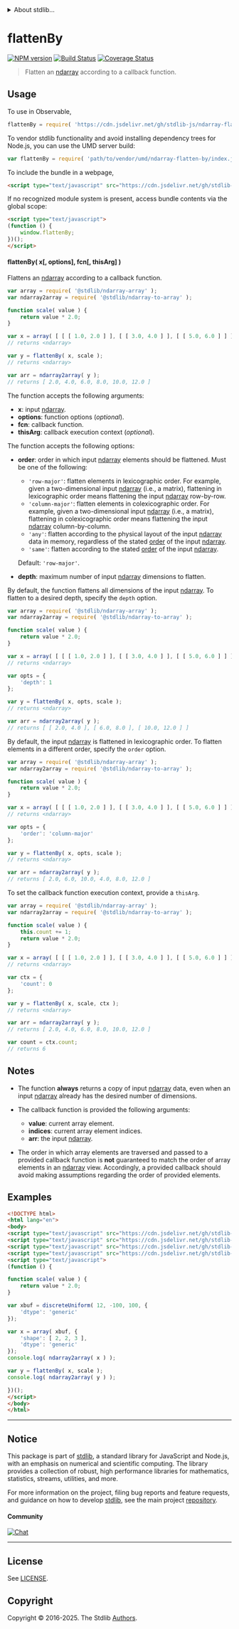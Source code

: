 <!--

@license Apache-2.0

Copyright (c) 2025 The Stdlib Authors.

Licensed under the Apache License, Version 2.0 (the "License");
you may not use this file except in compliance with the License.
You may obtain a copy of the License at

   http://www.apache.org/licenses/LICENSE-2.0

Unless required by applicable law or agreed to in writing, software
distributed under the License is distributed on an "AS IS" BASIS,
WITHOUT WARRANTIES OR CONDITIONS OF ANY KIND, either express or implied.
See the License for the specific language governing permissions and
limitations under the License.

-->


<details>
  <summary>
    About stdlib...
  </summary>
  <p>We believe in a future in which the web is a preferred environment for numerical computation. To help realize this future, we've built stdlib. stdlib is a standard library, with an emphasis on numerical and scientific computation, written in JavaScript (and C) for execution in browsers and in Node.js.</p>
  <p>The library is fully decomposable, being architected in such a way that you can swap out and mix and match APIs and functionality to cater to your exact preferences and use cases.</p>
  <p>When you use stdlib, you can be absolutely certain that you are using the most thorough, rigorous, well-written, studied, documented, tested, measured, and high-quality code out there.</p>
  <p>To join us in bringing numerical computing to the web, get started by checking us out on <a href="https://github.com/stdlib-js/stdlib">GitHub</a>, and please consider <a href="https://opencollective.com/stdlib">financially supporting stdlib</a>. We greatly appreciate your continued support!</p>
</details>

# flattenBy

[![NPM version][npm-image]][npm-url] [![Build Status][test-image]][test-url] [![Coverage Status][coverage-image]][coverage-url] <!-- [![dependencies][dependencies-image]][dependencies-url] -->

> Flatten an [ndarray][@stdlib/ndarray/ctor] according to a callback function.

<section class="intro">

</section>

<!-- /.intro -->



<section class="usage">

## Usage

To use in Observable,

```javascript
flattenBy = require( 'https://cdn.jsdelivr.net/gh/stdlib-js/ndarray-flatten-by@umd/browser.js' )
```

To vendor stdlib functionality and avoid installing dependency trees for Node.js, you can use the UMD server build:

```javascript
var flattenBy = require( 'path/to/vendor/umd/ndarray-flatten-by/index.js' )
```

To include the bundle in a webpage,

```html
<script type="text/javascript" src="https://cdn.jsdelivr.net/gh/stdlib-js/ndarray-flatten-by@umd/browser.js"></script>
```

If no recognized module system is present, access bundle contents via the global scope:

```html
<script type="text/javascript">
(function () {
    window.flattenBy;
})();
</script>
```

#### flattenBy( x\[, options], fcn\[, thisArg] )

Flattens an [ndarray][@stdlib/ndarray/ctor] according to a callback function.

```javascript
var array = require( '@stdlib/ndarray-array' );
var ndarray2array = require( '@stdlib/ndarray-to-array' );

function scale( value ) {
    return value * 2.0;
}

var x = array( [ [ [ 1.0, 2.0 ] ], [ [ 3.0, 4.0 ] ], [ [ 5.0, 6.0 ] ] ] );
// returns <ndarray>

var y = flattenBy( x, scale );
// returns <ndarray>

var arr = ndarray2array( y );
// returns [ 2.0, 4.0, 6.0, 8.0, 10.0, 12.0 ]
```

The function accepts the following arguments:

-   **x**: input [ndarray][@stdlib/ndarray/ctor].
-   **options**: function options (_optional_).
-   **fcn**: callback function.
-   **thisArg**: callback execution context (_optional_).

The function accepts the following options:

-   **order**: order in which input [ndarray][@stdlib/ndarray/ctor] elements should be flattened. Must be one of the following:

    -   `'row-major'`: flatten elements in lexicographic order. For example, given a two-dimensional input [ndarray][@stdlib/ndarray/ctor] (i.e., a matrix), flattening in lexicographic order means flattening the input [ndarray][@stdlib/ndarray/ctor] row-by-row.
    -   `'column-major'`: flatten elements in colexicographic order. For example, given a two-dimensional input [ndarray][@stdlib/ndarray/ctor] (i.e., a matrix), flattening in colexicographic order means flattening the input [ndarray][@stdlib/ndarray/ctor] column-by-column.
    -   `'any'`: flatten according to the physical layout of the input [ndarray][@stdlib/ndarray/ctor] data in memory, regardless of the stated [order][@stdlib/ndarray/orders] of the input [ndarray][@stdlib/ndarray/ctor].
    -   `'same'`: flatten according to the stated [order][@stdlib/ndarray/orders] of the input [ndarray][@stdlib/ndarray/ctor].

    Default: `'row-major'`.

-   **depth**: maximum number of input [ndarray][@stdlib/ndarray/ctor] dimensions to flatten.

By default, the function flattens all dimensions of the input [ndarray][@stdlib/ndarray/ctor]. To flatten to a desired depth, specify the `depth` option.

```javascript
var array = require( '@stdlib/ndarray-array' );
var ndarray2array = require( '@stdlib/ndarray-to-array' );

function scale( value ) {
    return value * 2.0;
}

var x = array( [ [ [ 1.0, 2.0 ] ], [ [ 3.0, 4.0 ] ], [ [ 5.0, 6.0 ] ] ] );
// returns <ndarray>

var opts = {
    'depth': 1
};

var y = flattenBy( x, opts, scale );
// returns <ndarray>

var arr = ndarray2array( y );
// returns [ [ 2.0, 4.0 ], [ 6.0, 8.0 ], [ 10.0, 12.0 ] ]
```

By default, the input [ndarray][@stdlib/ndarray/ctor] is flattened in lexicographic order. To flatten elements in a different order, specify the `order` option.

```javascript
var array = require( '@stdlib/ndarray-array' );
var ndarray2array = require( '@stdlib/ndarray-to-array' );

function scale( value ) {
    return value * 2.0;
}

var x = array( [ [ [ 1.0, 2.0 ] ], [ [ 3.0, 4.0 ] ], [ [ 5.0, 6.0 ] ] ] );
// returns <ndarray>

var opts = {
    'order': 'column-major'
};

var y = flattenBy( x, opts, scale );
// returns <ndarray>

var arr = ndarray2array( y );
// returns [ 2.0, 6.0, 10.0, 4.0, 8.0, 12.0 ]
```

To set the callback function execution context, provide a `thisArg`.

<!-- eslint-disable no-invalid-this, max-len -->

```javascript
var array = require( '@stdlib/ndarray-array' );
var ndarray2array = require( '@stdlib/ndarray-to-array' );

function scale( value ) {
    this.count += 1;
    return value * 2.0;
}

var x = array( [ [ [ 1.0, 2.0 ] ], [ [ 3.0, 4.0 ] ], [ [ 5.0, 6.0 ] ] ] );
// returns <ndarray>

var ctx = {
    'count': 0
};

var y = flattenBy( x, scale, ctx );
// returns <ndarray>

var arr = ndarray2array( y );
// returns [ 2.0, 4.0, 6.0, 8.0, 10.0, 12.0 ]

var count = ctx.count;
// returns 6
```

</section>

<!-- /.usage -->

<section class="notes">

## Notes

-   The function **always** returns a copy of input [ndarray][@stdlib/ndarray/ctor] data, even when an input [ndarray][@stdlib/ndarray/ctor] already has the desired number of dimensions.

-   The callback function is provided the following arguments:

    -   **value**: current array element.
    -   **indices**: current array element indices.
    -   **arr**: the input [ndarray][@stdlib/ndarray/ctor].

-   The order in which array elements are traversed and passed to a provided callback function is **not** guaranteed to match the order of array elements in an [ndarray][@stdlib/ndarray/ctor] view. Accordingly, a provided callback should avoid making assumptions regarding the order of provided elements.

</section>

<!-- /.notes -->

<section class="examples">

## Examples

<!-- eslint no-undef: "error" -->

```html
<!DOCTYPE html>
<html lang="en">
<body>
<script type="text/javascript" src="https://cdn.jsdelivr.net/gh/stdlib-js/random-array-discrete-uniform@umd/browser.js"></script>
<script type="text/javascript" src="https://cdn.jsdelivr.net/gh/stdlib-js/ndarray-array@umd/browser.js"></script>
<script type="text/javascript" src="https://cdn.jsdelivr.net/gh/stdlib-js/ndarray-to-array@umd/browser.js"></script>
<script type="text/javascript" src="https://cdn.jsdelivr.net/gh/stdlib-js/ndarray-flatten-by@umd/browser.js"></script>
<script type="text/javascript">
(function () {

function scale( value ) {
    return value * 2.0;
}

var xbuf = discreteUniform( 12, -100, 100, {
    'dtype': 'generic'
});

var x = array( xbuf, {
    'shape': [ 2, 2, 3 ],
    'dtype': 'generic'
});
console.log( ndarray2array( x ) );

var y = flattenBy( x, scale );
console.log( ndarray2array( y ) );

})();
</script>
</body>
</html>
```

</section>

<!-- /.examples -->

<!-- Section for related `stdlib` packages. Do not manually edit this section, as it is automatically populated. -->

<section class="related">

</section>

<!-- /.related -->


<section class="main-repo" >

* * *

## Notice

This package is part of [stdlib][stdlib], a standard library for JavaScript and Node.js, with an emphasis on numerical and scientific computing. The library provides a collection of robust, high performance libraries for mathematics, statistics, streams, utilities, and more.

For more information on the project, filing bug reports and feature requests, and guidance on how to develop [stdlib][stdlib], see the main project [repository][stdlib].

#### Community

[![Chat][chat-image]][chat-url]

---

## License

See [LICENSE][stdlib-license].


## Copyright

Copyright &copy; 2016-2025. The Stdlib [Authors][stdlib-authors].

</section>

<!-- /.stdlib -->

<!-- Section for all links. Make sure to keep an empty line after the `section` element and another before the `/section` close. -->

<section class="links">

[npm-image]: http://img.shields.io/npm/v/@stdlib/ndarray-flatten-by.svg
[npm-url]: https://npmjs.org/package/@stdlib/ndarray-flatten-by

[test-image]: https://github.com/stdlib-js/ndarray-flatten-by/actions/workflows/test.yml/badge.svg?branch=main
[test-url]: https://github.com/stdlib-js/ndarray-flatten-by/actions/workflows/test.yml?query=branch:main

[coverage-image]: https://img.shields.io/codecov/c/github/stdlib-js/ndarray-flatten-by/main.svg
[coverage-url]: https://codecov.io/github/stdlib-js/ndarray-flatten-by?branch=main

<!--

[dependencies-image]: https://img.shields.io/david/stdlib-js/ndarray-flatten-by.svg
[dependencies-url]: https://david-dm.org/stdlib-js/ndarray-flatten-by/main

-->

[chat-image]: https://img.shields.io/gitter/room/stdlib-js/stdlib.svg
[chat-url]: https://app.gitter.im/#/room/#stdlib-js_stdlib:gitter.im

[stdlib]: https://github.com/stdlib-js/stdlib

[stdlib-authors]: https://github.com/stdlib-js/stdlib/graphs/contributors

[umd]: https://github.com/umdjs/umd
[es-module]: https://developer.mozilla.org/en-US/docs/Web/JavaScript/Guide/Modules

[deno-url]: https://github.com/stdlib-js/ndarray-flatten-by/tree/deno
[deno-readme]: https://github.com/stdlib-js/ndarray-flatten-by/blob/deno/README.md
[umd-url]: https://github.com/stdlib-js/ndarray-flatten-by/tree/umd
[umd-readme]: https://github.com/stdlib-js/ndarray-flatten-by/blob/umd/README.md
[esm-url]: https://github.com/stdlib-js/ndarray-flatten-by/tree/esm
[esm-readme]: https://github.com/stdlib-js/ndarray-flatten-by/blob/esm/README.md
[branches-url]: https://github.com/stdlib-js/ndarray-flatten-by/blob/main/branches.md

[stdlib-license]: https://raw.githubusercontent.com/stdlib-js/ndarray-flatten-by/main/LICENSE

[@stdlib/ndarray/ctor]: https://github.com/stdlib-js/ndarray-ctor/tree/umd

[@stdlib/ndarray/orders]: https://github.com/stdlib-js/ndarray-orders/tree/umd

</section>

<!-- /.links -->
